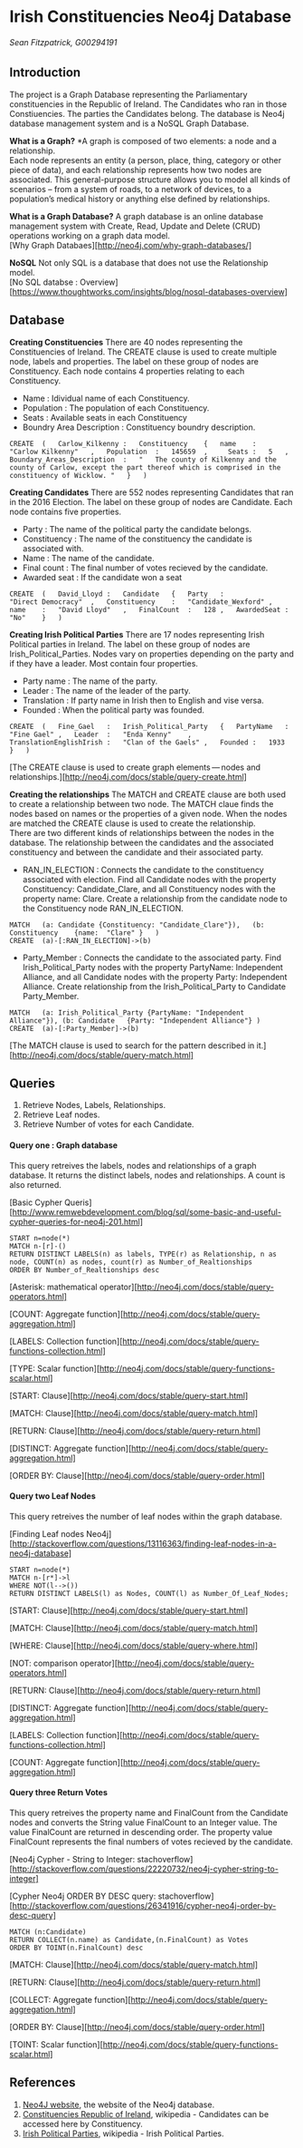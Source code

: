 # Irish Constituencies Neo4j Database
###### Sean Fitzpatrick, G00294191

## Introduction

The project is a Graph Database representing the Parliamentary constituencies in the Republic of Ireland. The Candidates who ran in those Constiuencies. The parties the Candidates belong. The database is Neo4j database management system and is a NoSQL Graph Database.

**What is a Graph?**
*A graph is composed of two elements: a node and a relationship.        
Each node represents an entity (a person, place, thing, category or other piece of data), and each relationship represents how two nodes are associated. This general-purpose structure allows you to model all kinds of scenarios – from a system of roads, to a network of devices, to a population’s medical history or anything else defined by relationships.     

**What is a Graph Database?**
A graph database is an online database management system with Create, Read, Update and Delete (CRUD) operations working on a graph data model.      
[Why Graph Databaes][http://neo4j.com/why-graph-databases/]

**NoSQL** 
Not only SQL is a database that does not use the Relationship model.            
[No SQL databse : Overview][https://www.thoughtworks.com/insights/blog/nosql-databases-overview]


## Database

**Creating Constituencies**
There are 40 nodes representing the Constituencies of Ireland. The CREATE clause is used to create multiple node, labels and properties.
The label on these group of nodes are Constituency. Each node contains 4 properties relating to each Constituency.
* Name : Idividual name of each Constituency.
* Population : The population of each Constituency.
* Seats : Available seats in each Constituency
* Boundry Area Description : Constituency boundry description.

```cypher
CREATE	(	Carlow_Kilkenny	:	Constituency	{	name	:	"Carlow Kilkenny"	,	Population	:	145659	,	  Seats	:	5	,	Boundary_Areas_Description	:	"	The county of Kilkenny and the county of Carlow, except the part thereof which is comprised in the constituency of Wicklow.	"	}	)
```

**Creating Candidates**
There are 552 nodes representing Candidates that ran in the 2016 Election. The label on these group of nodes are Candidate. 
Each node contains five properties.
* Party : The name of the political party the candidate belongs.
* Constituency : The name of the constituency the candidate is associated with.
* Name : The name of the candidate.
* Final count : The final number of votes recieved by the candidate.
* Awarded seat : If the candidate won a seat

```cypher
CREATE	(	David_Lloyd	:	Candidate	{	Party	:	"Direct Democracy"	,	Constituency	:	"Candidate_Wexford"	,	name	:	"David Lloyd"	,	FinalCount	:	128	,	AwardedSeat	:	"No"	}	)
```

**Creating Irish Political Parties**
There are 17 nodes representing Irish Political parties in Ireland. The label on these group of nodes are Irish_Political_Parties.
Nodes vary on properties depending on the party and if they have a leader. Most contain four properties.
* Party name : The name of the party.
* Leader : The name of the leader of the party.
* Translation : If party name in Irish then to English and vise versa.
* Founded : When the political party was founded.

```cypher
CREATE	(	Fine_Gael	:	Irish_Political_Party	{	PartyName	:	"Fine Gael"	,	Leader	:	"Enda Kenny"	,	TranslationEnglishIrish	:	"Clan of the Gaels"	,	Founded	:	1933	}	)
```
[The CREATE clause is used to create graph elements — nodes and relationships.][http://neo4j.com/docs/stable/query-create.html]

**Creating the relationships**
The MATCH and CREATE clause are both used to create a relationship between two node. The MATCH claue finds the nodes based on names or the properties of a given node. When the nodes are matched the CREATE clause is used to create the relationship.         
There are two different kinds of relationships between the nodes in the database. The relationship between the candidates and the associated constituency and between the candidate and their associated party.            
* RAN_IN_ELECTION : Connects the candidate to the constituency associated with election.
Find all Candidate nodes with the property Constituency: Candidate_Clare, and all Constituency nodes with the property name: Clare. Create a relationship from the candidate node to the Constituency node RAN_IN_ELECTION.

```cypher
MATCH	(a: Candidate {Constituency: "Candidate_Clare"}),	(b: Constituency	{name:	"Clare"	}	)
CREATE	(a)-[:RAN_IN_ELECTION]->(b)
```
* Party_Member : Connects the candidate to the associated party.
Find Irish_Political_Party nodes with the property PartyName: Independent Alliance, and all Candidate nodes with the property Party: Independent Alliance. Create relationship from the Irish_Political_Party to Candidate Party_Member.

```cypher
MATCH	(a: Irish_Political_Party {PartyName: "Independent Alliance"}),	(b: Candidate	{Party:	"Independent Alliance"}	)
CREATE	(a)-[:Party_Member]->(b)
```
[The MATCH clause is used to search for the pattern described in it.][http://neo4j.com/docs/stable/query-match.html]


## Queries
1. Retrieve Nodes, Labels, Relationships.
2. Retrieve Leaf nodes.
3. Retrieve Number of votes for each Candidate.

#### Query one : Graph database 
This query retreives the labels, nodes and relationships of a graph database. It returns the distinct labels, nodes and relationships. A count is also returned.

[Basic Cypher Queris][http://www.remwebdevelopment.com/blog/sql/some-basic-and-useful-cypher-queries-for-neo4j-201.html]

```cypher
START n=node(*)
MATCH n-[r]-()
RETURN DISTINCT LABELS(n) as labels, TYPE(r) as Relationship, n as node, COUNT(n) as nodes, count(r) as Number_of_Realtionships
ORDER BY Number_of_Realtionships desc
```
[Asterisk: mathematical operator][http://neo4j.com/docs/stable/query-operators.html]

[COUNT: Aggregate function][http://neo4j.com/docs/stable/query-aggregation.html]

[LABELS: Collection function][http://neo4j.com/docs/stable/query-functions-collection.html]

[TYPE: Scalar function][http://neo4j.com/docs/stable/query-functions-scalar.html]

[START: Clause][http://neo4j.com/docs/stable/query-start.html]

[MATCH: Clause][http://neo4j.com/docs/stable/query-match.html]

[RETURN: Clause][http://neo4j.com/docs/stable/query-return.html]

[DISTINCT: Aggregate function][http://neo4j.com/docs/stable/query-aggregation.html]

[ORDER BY: Clause][http://neo4j.com/docs/stable/query-order.html]

#### Query two Leaf Nodes
This query retreives the number of leaf nodes within the graph database.

[Finding Leaf nodes Neo4j][http://stackoverflow.com/questions/13116363/finding-leaf-nodes-in-a-neo4j-database]

```cypher
START n=node(*) 
MATCH n-[r*]->l
WHERE NOT(l-->()) 
RETURN DISTINCT LABELS(l) as Nodes, COUNT(l) as Number_Of_Leaf_Nodes;
```
[START: Clause][http://neo4j.com/docs/stable/query-start.html]

[MATCH: Clause][http://neo4j.com/docs/stable/query-match.html]

[WHERE: Clause][http://neo4j.com/docs/stable/query-where.html]

[NOT: comparison operator][http://neo4j.com/docs/stable/query-operators.html]

[RETURN: Clause][http://neo4j.com/docs/stable/query-return.html]

[DISTINCT: Aggregate function][http://neo4j.com/docs/stable/query-aggregation.html]

[LABELS: Collection function][http://neo4j.com/docs/stable/query-functions-collection.html]

[COUNT: Aggregate function][http://neo4j.com/docs/stable/query-aggregation.html]

#### Query three Return Votes
This query retreives the property name and FinalCount from the Candidate nodes and converts the String value FinalCount to an Integer value. The value FinalCount are returned in descending order. The property value FinalCount represents the final numbers of votes recieved by the candidate.

[Neo4j Cypher - String to Integer: stachoverflow][http://stackoverflow.com/questions/22220732/neo4j-cypher-string-to-integer]

[Cypher Neo4j ORDER BY DESC query: stachoverflow][http://stackoverflow.com/questions/26341916/cypher-neo4j-order-by-desc-query]

```cypher
MATCH (n:Candidate)
RETURN COLLECT(n.name) as Candidate,(n.FinalCount) as Votes
ORDER BY TOINT(n.FinalCount) desc
```

[MATCH: Clause][http://neo4j.com/docs/stable/query-match.html]

[RETURN: Clause][http://neo4j.com/docs/stable/query-return.html]

[COLLECT: Aggregate function][http://neo4j.com/docs/stable/query-aggregation.html]

[ORDER BY: Clause][http://neo4j.com/docs/stable/query-order.html]

[TOINT: Scalar function][http://neo4j.com/docs/stable/query-functions-scalar.html]

## References
1. [Neo4J website](http://neo4j.com/), the website of the Neo4j database.
2. [Constituencies Republic of Ireland](https://en.wikipedia.org/wiki/Parliamentary_constituencies_in_the_Republic_of_Ireland), wikipedia - Candidates can be accessed here by Constituency.
3. [Irish Political Parties](https://en.wikipedia.org/wiki/List_of_political_parties_in_the_Republic_of_Ireland), wikipedia - Irish Political Parties. 